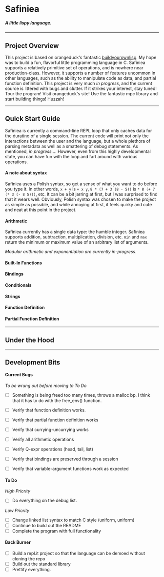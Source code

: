 # Safiniea 
##### *A little lispy language.*
---

## Project Overview 

This project is based on orangeduck's fantastic [buildyourownlisp][r1]. My hope was to build a fun, flavorful little programming language in C. Safiniea supports a relatively primitive set of operations, and is nowhere near production-class. However, it supports a number of features uncommon in other languages, such as the ability to manipulate code as data, and partial function definition. This project is very much *in progress*, and the current source is littered with bugs and clutter. If it strikes your interest, stay tuned! Tour the program! Visit orangeduck's site! Use the fantastic mpc library and start building things! Huzzah! 

---

## Quick Start Guide 

Safiniea is currently a command-line REPL loop that only caches data for the duratino of a single session. The current code will print not only the interactions between the user and the language, but a whole plethora of parsing metadata as well as a smattering of debug statements. As mentioned, *in progress...*. However, even from this highly developmental state, you can have fun with the loop and fart around with various operations. 

#### A note about syntax 

Safiniea uses a Polish syntax, so get a sense of what you want to do before you type it. In other words, `x + y` is `+ x y`, `8 * (7 + 3 (8 - 5))` is `* 8 (+ 7 (* 3 (- 8 5)))`, etc. It can be a bit jarring at first, but I was surprised to find that it wears well. Obviously, Polish syntax was chosen to make the project as simple as possible, and while annoying at first, it feels quirky and cute and neat at this point in the project.  

#### Arithmetic 

Safiniea currently has a single data type: the humble integer. 
Safiniea supports addition, subtraction, multiplication, division, etc. 
`min` and `max` return the minimum or maximum value of an arbitrary list of arguments. 

*Modular arithmetic and exponentiation are currently in-progress*.  

#### Built-In Functions  

#### Bindings  

#### Conditionals 

#### Strings 

#### Function Definition 

#### Partial Function Definition

---

## Under the Hood 

--- 

## Development Bits 

#### Current Bugs 

*To be wrung out before moving to To Do*

- [ ] Something is being freed too many times, throws a malloc bp. I think that it has to do with the free_env() function. 
- [ ] Verify that function definition works. 
- [ ] Verify that partial function definition works 
- [ ] Verify that currying-uncurrying works 
- [ ] Verify all arithmetic operations 
- [ ] Verify Q-expr operations (head, tail, list) 
- [ ] Verify that bindings are preserved through a session 
- [ ] Verify that variable-argument functions work as expected 


#### To Do 

*High Priority*

- [ ] Do everything on the debug list.  

*Low Priority*

- [ ] Change linked list syntax to match C style (uniform, uniform)
- [ ] Continue to build out the README 
- [ ] Complete the program with full functionality 

#### Back Burner 

- [ ] Build a repl.it project so that the language can be demoed without cloning the repo 
- [ ] Build out the standard library 
- [ ] Prettify everything. 

[r1]: http://www.buildyourownlisp.com
